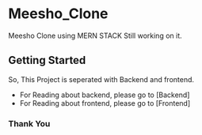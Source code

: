 # Meesho_Clone

Meesho Clone using MERN STACK Still working on it.

## Getting Started

So, This Project is seperated with Backend and frontend.


* For Reading about backend, please go to [Backend]
* For Reading about frontend, please go to [Frontend]

### Thank You